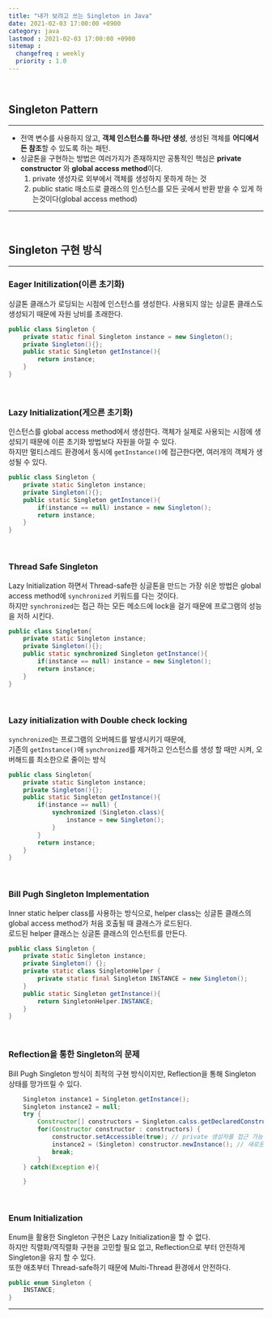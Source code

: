```yaml
---
title: "내가 보려고 쓰는 Singleton in Java"
date: 2021-02-03 17:00:00 +0900
category: java
lastmod : 2021-02-03 17:00:00 +0900
sitemap :
  changefreq : weekly
  priority : 1.0
---
```


<br>

## Singleton Pattern

---

+ 전역 변수를 사용하지 않고, **객체 인스턴스를 하나만 생성**, 생성된 객체를 **어디에서든 참조**할 수 있도록 하는 패턴.
+ 싱글톤을 구현하는 방법은 여러가지가 존재하지만 공통적인 핵심은 **private constructor** 와 **global access method**이다.
	1. private 생성자로 외부에서 객체를 생성하지 못하게 하는 것
	2. public static 매소드로 클래스의 인스턴스를 모든 곳에서 반환 받을 수 있게 하는것이다(global access method)

---

<br>

## Singleton 구현 방식

---

### Eager Initilization(이른 초기화)

싱글톤 클래스가 로딩되는 시점에 인스턴스를 생성한다. 사용되지 않는 싱글톤 클래스도 생성되기 때문에 자원 낭비를 초래한다.

``` java
public class Singleton {
    private static final Singleton instance = new Singleton();
    private Singleton(){};
    public static Singleton getInstance(){
        return instance;
    }
}
```

<br>

### Lazy Initialization(게으른 초기화)

인스턴스를 global access method에서 생성한다. 객체가 실제로 사용되는 시점에 생성되기 때문에 이른 초기화 방법보다 자원을 아낄 수 있다.  
하지만 멀티스레드 환경에서 동시에 `getInstance()`에 접근한다면, 여러개의 객체가 생성될 수 있다.  

``` java
public class Singleton {
    private static Singleton instance;
    private Singleton(){};
    public static Singleton getInstance(){
        if(instance == null) instance = new Singleton();
        return instance;
    }
}
```

<br>

### Thread Safe Singleton

Lazy Initialization 하면서 Thread-safe한 싱글톤을 만드는 가장 쉬운 방법은 global access method에 `synchronized` 키워드를 다는 것이다.  
하지만 `synchronized`는 접근 하는 모든 메소드에 lock을 걸기 때문에 프로그램의 성능을 저하 시킨다.

``` java
public class Singleton{
    private static Singleton instance;
    private Singleton(){};
    public static synchronized Singleton getInstance(){
        if(instance == null) instance = new Singleton();
        return instance;
    }
}
```

<br>

### Lazy initialization with Double check locking

`synchronized`는 프로그램의 오버헤드를 발생시키기 때문에,  
기존의 `getInstance()`애 `synchronized`를 제거하고 인스턴스를 생성 할 때만 시켜, 오버해드를 최소한으로 줄이는 방식  

``` java
public class Singleton{
    private static Singleton instance;
    private Singleton(){};
    public static Singleton getInstance(){
        if(instance == null) {
            synchronized (Singleton.class){
                instance = new Singleton();
            }
        } 
        return instance;
    }
}
```

<br>

### Bill Pugh Singleton Implementation

Inner static helper class를 사용하는 방식으로, helper class는 싱글톤 클래스의 global access method가 처음 호출될 때 클래스가 로드된다.  
로드된 helper 클래스는 싱글톤 클래스의 인스턴트를 만든다.  

```java
public class Singleton {
    private static Singleton instance;
    private Singleton() {};
    private static class SingletonHelper {
        private static final Singleton INSTANCE = new Singleton();
    }
    public static Singleton getInstance(){
        return SingletonHelper.INSTANCE;
    }
}
```

<br>

### Reflection을 통한 Singleton의 문제

Bill Pugh Singleton 방식이 최적의 구현 방식이지만, Reflection을 통해 Singleton 상태를 망가뜨릴 수 있다.

``` java
    Singleton instance1 = Singleton.getInstance();
    Singleton instance2 = null;
    try {
        Constructor[] constructors = Singleton.calss.getDeclaredConstructors();
        for(Constructor constructor : constructors) {
            constructor.setAccessible(true); // private 생성자를 접근 가능
            instance2 = (Singleton) constructor.newInstance(); // 새로운 객체 생성
            break;
        }
    } catch(Exception e){

    }
```

<br>

### Enum Initialization

Enum을 활용한 Singleton 구현은 Lazy Initialization을 할 수 없다.  
하지만 직렬화/역직렬화 구현을 고민할 필요 없고, Reflection으로 부터 안전하게 Singleton을 유지 할 수 있다.  
또한 애초부터 Thread-safe하기 때문에 Multi-Thread 환경에서 안전하다.  

``` java
public enum Singleton {
    INSTANCE;
}
```

---

<br>
